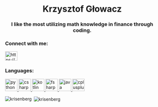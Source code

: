 <h1 align="center">Krzysztof Głowacz</h1>
<h3 align="center">I like the most utilizing math knowledge in finance through coding.</h3>

<h3 align="left">Connect with me:</h3>
<p align="left">
<a href="https://www.linkedin.com/in/krzysztof-glowacz/" target="blank"><img align="center" src="https://raw.githubusercontent.com/rahuldkjain/github-profile-readme-generator/master/src/images/icons/Social/linked-in-alt.svg" alt="https://www.linkedin.com/in/krzysztof-glowacz/" height="30" width="40" /></a>
</p>

<h3 align="left">Languages:</h3>
<p align="left">
  <a href="https://www.python.org" target="_blank" rel="noreferrer"> <img src="https://cdn.jsdelivr.net/gh/devicons/devicon/icons/python/python-original-wordmark.svg" alt="python" width="40" height="40"/> </a>
  <a href="https://learn.microsoft.com/en-us/dotnet/csharp/" target="_blank" rel="noreferrer"> <img src="https://cdn.jsdelivr.net/gh/devicons/devicon@latest/icons/csharp/csharp-original.svg" alt="csharp" width="40" height="40" /> </a>
  <a href="https://kotlinlang.org/" target="_blank" rel="noreferrer"> <img src="https://cdn.jsdelivr.net/gh/devicons/devicon/icons/kotlin/kotlin-original.svg" alt="kotlin" width="40" height="40"/> </a>
  <a href="https://fsharp.org/" target="_blank" rel="noreferrer"> <img src="https://cdn.jsdelivr.net/gh/devicons/devicon/icons/fsharp/fsharp-original.svg" alt="fsharp" width="40" height="40"/> </a>
  <a href="https://www.java.com" target="_blank" rel="noreferrer"> <img src="https://cdn.jsdelivr.net/gh/devicons/devicon/icons/java/java-original-wordmark.svg" alt="java" width="40" height="40"/> </a>
  <a href="https://en.cppreference.com/w/" target="_blank" rel="noreferrer"> <img src="https://cdn.jsdelivr.net/gh/devicons/devicon/icons/cplusplus/cplusplus-original.svg" alt="cplusplus" width="40" height="40"/> </a>
</p>

<p><img align="left" src="https://github-readme-stats.vercel.app/api/top-langs?username=krisenberg&show_icons=true&locale=en&layout=compact" alt="krisenberg" /></p>

<p>&nbsp;<img align="center" src="https://github-readme-stats.vercel.app/api?username=krisenberg&show_icons=true&locale=en" alt="krisenberg" /></p>
